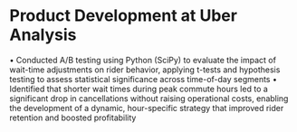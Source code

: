 # Product Development at Uber Analysis

•	Conducted A/B testing using Python (SciPy) to evaluate the impact of wait-time adjustments on rider behavior, applying t-tests and hypothesis testing to assess statistical significance across time-of-day segments
•	Identified that shorter wait times during peak commute hours led to a significant drop in cancellations without raising operational costs, enabling the development of a dynamic, hour-specific strategy that improved rider retention and boosted profitability






